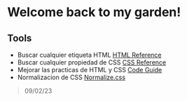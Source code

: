 # Welcome back to my garden!










## Tools
- Buscar cualquier etiqueta HTML  [HTML Reference](https://htmlreference.io/)
- Buscar cualquier propiedad de CSS  [CSS Reference](https://cssreference.io/)
- Mejorar las practicas de HTML y CSS  [Code Guide](https://codeguide.co/#css-syntax)
- Normalizacion de CSS [Normalize.css](https://necolas.github.io/normalize.css/)

> 09/02/23